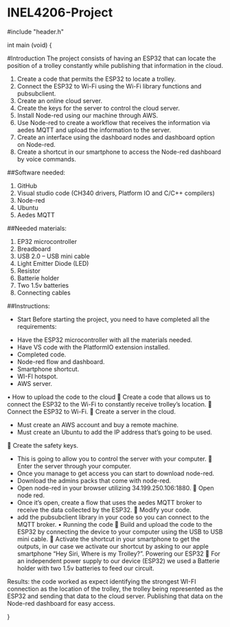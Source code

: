 # INEL4206-Project

#include "header.h"

int main (void)
{

#Introduction
	The project consists of having an ESP32 that can locate the position of a trolley constantly while publishing that information in the cloud.
1.	Create a code that permits the ESP32 to locate a trolley.
2.	Connect the ESP32 to Wi-Fi using the Wi-Fi library functions and pubsubclient.
3.	Create an online cloud server.
4.	Create the keys for the server to control the cloud server.
5.	Install Node-red using our machine through AWS.
6.	Use Node-red to create a workflow that receives the information via aedes MQTT and upload the information to the server.
7.	Create an interface using the dashboard nodes and dashboard option on Node-red.
8.	Create a shortcut in our smartphone to access the Node-red dashboard by voice commands.

##Software needed:
1.	GitHub
2.	Visual studio code (CH340 drivers, Platform IO and C/C++ compilers)
3.	Node-red
4.	Ubuntu
5.	Aedes MQTT

##Needed materials:
1.	EP32 microcontroller
2.	Breadboard
3.	USB 2.0 – USB mini cable
4.	Light Emitter Diode (LED)
5.	Resistor
6.	Batterie holder
7.	Two 1.5v batteries
8.	Connecting cables

##Instructions:
*	Start
Before starting the project, you need to have completed all the requirements:
-	Have the ESP32 microcontroller with all the materials needed.
-	Have VS code with the PlatformIO extension installed.
-	Completed code.
-	Node-red flow and dashboard.
-	Smartphone shortcut.
-	WI-FI hotspot.
-	AWS server.

•	How to upload the code to the cloud
	Create a code that allows us to connect the ESP32 to the Wi-Fi to constantly receive trolley’s location.
	Connect the ESP32 to Wi-Fi.
	Create a server in the cloud.
-	Must create an AWS account and buy a remote machine.
-	Must create an Ubuntu to add the IP address that’s going to be used.

	Create the safety keys.
-	This is going to allow you to control the server with your computer.
	Enter the server through your computer.
-	Once you manage to get access you can start to download node-red.
-	Download the admins packs that come with node-red.
-	Open node-red in your browser utilizing 34.199.250.106:1880.
	Open node red.
-	Once it’s open, create a flow that uses the aedes MQTT broker to receive the data collected by the ESP32.
	Modify your code.
-	add the pubsubclient library in your code so you can connect to the MQTT broker.
•	Running the code
	Build and upload the code to the ESP32 by connecting the device to your computer using the USB to USB mini cable.
	Activate the shortcut in your smartphone to get the outputs, in our case we activate our shortcut by asking to our apple smartphone “Hey Siri, Where is my Trolley?”.
Powering our ESP32
	For an independent power supply to our device (ESP32) we used a Batterie holder with two 1.5v batteries to feed our circuit.

Results:
the code worked as expect identifying the strongest WI-FI connection as the location of the trolley, the trolley being represented as the ESP32 and sending that data to the cloud server. Publishing that data on the Node-red dashboard for easy access.

}
